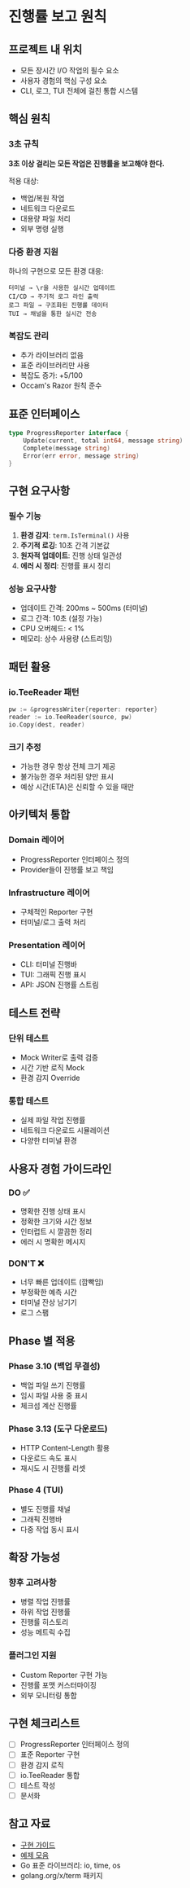 # 진행률 보고 원칙

## 프로젝트 내 위치
- 모든 장시간 I/O 작업의 필수 요소
- 사용자 경험의 핵심 구성 요소
- CLI, 로그, TUI 전체에 걸친 통합 시스템

## 핵심 원칙

### 3초 규칙
**3초 이상 걸리는 모든 작업은 진행률을 보고해야 한다.**

적용 대상:
- 백업/복원 작업
- 네트워크 다운로드
- 대용량 파일 처리
- 외부 명령 실행

### 다중 환경 지원
하나의 구현으로 모든 환경 대응:
```
터미널 → \r을 사용한 실시간 업데이트
CI/CD → 주기적 로그 라인 출력
로그 파일 → 구조화된 진행률 데이터
TUI → 채널을 통한 실시간 전송
```

### 복잡도 관리
- 추가 라이브러리 없음
- 표준 라이브러리만 사용
- 복잡도 증가: +5/100
- Occam's Razor 원칙 준수

## 표준 인터페이스

```go
type ProgressReporter interface {
    Update(current, total int64, message string)
    Complete(message string)
    Error(err error, message string)
}
```

## 구현 요구사항

### 필수 기능
1. **환경 감지**: `term.IsTerminal()` 사용
2. **주기적 로깅**: 10초 간격 기본값
3. **원자적 업데이트**: 진행 상태 일관성
4. **에러 시 정리**: 진행률 표시 정리

### 성능 요구사항
- 업데이트 간격: 200ms ~ 500ms (터미널)
- 로그 간격: 10초 (설정 가능)
- CPU 오버헤드: < 1%
- 메모리: 상수 사용량 (스트리밍)

## 패턴 활용

### io.TeeReader 패턴
```go
pw := &progressWriter{reporter: reporter}
reader := io.TeeReader(source, pw)
io.Copy(dest, reader)
```

### 크기 추정
- 가능한 경우 항상 전체 크기 제공
- 불가능한 경우 처리된 양만 표시
- 예상 시간(ETA)은 신뢰할 수 있을 때만

## 아키텍처 통합

### Domain 레이어
- ProgressReporter 인터페이스 정의
- Provider들이 진행률 보고 책임

### Infrastructure 레이어
- 구체적인 Reporter 구현
- 터미널/로그 출력 처리

### Presentation 레이어
- CLI: 터미널 진행바
- TUI: 그래픽 진행 표시
- API: JSON 진행률 스트림

## 테스트 전략

### 단위 테스트
- Mock Writer로 출력 검증
- 시간 기반 로직 Mock
- 환경 감지 Override

### 통합 테스트
- 실제 파일 작업 진행률
- 네트워크 다운로드 시뮬레이션
- 다양한 터미널 환경

## 사용자 경험 가이드라인

### DO ✅
- 명확한 진행 상태 표시
- 정확한 크기와 시간 정보
- 인터럽트 시 깔끔한 정리
- 에러 시 명확한 메시지

### DON'T ❌
- 너무 빠른 업데이트 (깜빡임)
- 부정확한 예측 시간
- 터미널 잔상 남기기
- 로그 스팸

## Phase 별 적용

### Phase 3.10 (백업 무결성)
- 백업 파일 쓰기 진행률
- 임시 파일 사용 중 표시
- 체크섬 계산 진행률

### Phase 3.13 (도구 다운로드)
- HTTP Content-Length 활용
- 다운로드 속도 표시
- 재시도 시 진행률 리셋

### Phase 4 (TUI)
- 별도 진행률 채널
- 그래픽 진행바
- 다중 작업 동시 표시

## 확장 가능성

### 향후 고려사항
- 병렬 작업 진행률
- 하위 작업 진행률
- 진행률 히스토리
- 성능 메트릭 수집

### 플러그인 지원
- Custom Reporter 구현 가능
- 진행률 포맷 커스터마이징
- 외부 모니터링 통합

## 구현 체크리스트

- [ ] ProgressReporter 인터페이스 정의
- [ ] 표준 Reporter 구현
- [ ] 환경 감지 로직
- [ ] io.TeeReader 통합
- [ ] 테스트 작성
- [ ] 문서화

## 참고 자료

- [구현 가이드](../docs/progress-reporting/01-implementation-guide.md)
- [예제 모음](../docs/progress-reporting/02-examples.md)
- Go 표준 라이브러리: io, time, os
- golang.org/x/term 패키지
